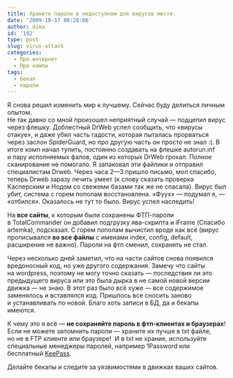```yaml
---
title: Храните пароли в недоступном для вирусов месте.
date: '2009-10-17 00:28:06'
author: dima
id: '192'
type: post
slug: virus-attack
categories:
  - Про интернет
  - Про компы
tags:
  - бекап
  - пароли
---
```


Я снова решил изменить мир к лучшему. Сейчас буду делиться личным опытом.  
Не так давно со мной произошел неприятный случай — подцепил вирус через флешку. Доблестный DrWeb успел сообщить, что «вирусы отакуе», и даже убил часть гадости, которая пыталась прорваться через заслон SpiderGuard, но про другую часть он просто не знал :(. В итоге комп начал тупить, постоянно создавать на флешке autorun.inf и пару исполняемых фалов, один из которых DrWeb грохал. Полное сканирование не помогало. Я запаковал эти файлики и отправил специалистам Drweb. Через часа 2—3 пришло письмо, мол спасибо, теперь Drweb заразу лечить умеет (к слову сказать проверка Касперским и Нодом со свежеми базами так же не спасала). Вирус был убит, система с горем пополам восстановлена. «Фуух» — подумал я, — «отбился». Оказалось не тут то было. Вирус успел наследить!  
  
На **все сайты**, к которым были сохранены ФТП-пароли в TotalCommander он добавил подгрузку ява-скрипта и iFrame (Спасибо artemka), подсказал. С горем пополам вычистил вроде как всё (вирус прописывался **во все файлы** с именами index, config, default, расширение не важно). Пароли на фтп сменил, сохранять не стал.  
  
Через несколько дней заметил, что на части сайтов снова появился вредоносный код, но уже другого содержания. Замечу что сайты на wordpress, поэтому не могу точно сказать — последствия ли это предыдущего вируса или это была дырка в не самой новой версии движка — не знаю. В этот раз было всё хуже — все содержимое заменялось и вставлялся код. Пришлось все сносить заново и устанавливать по новой. Благо хоть записи в БД, да и бекапы имеются.  
  
К чему это я всё — **не сохраняйте пароль в фтп-клиентах и браузерах**! Если не можете запомнить пароли — храните их лучше в txt файле, но не в FTP клиенте или браузере!  И в txt не храние, используйте специальные менеджеры паролей, например 1Password или бесплатный [KeePass](http://keepass.info/).  
  
Делайте бекапы и следите за уязвимостями в движках ваших сайтов.